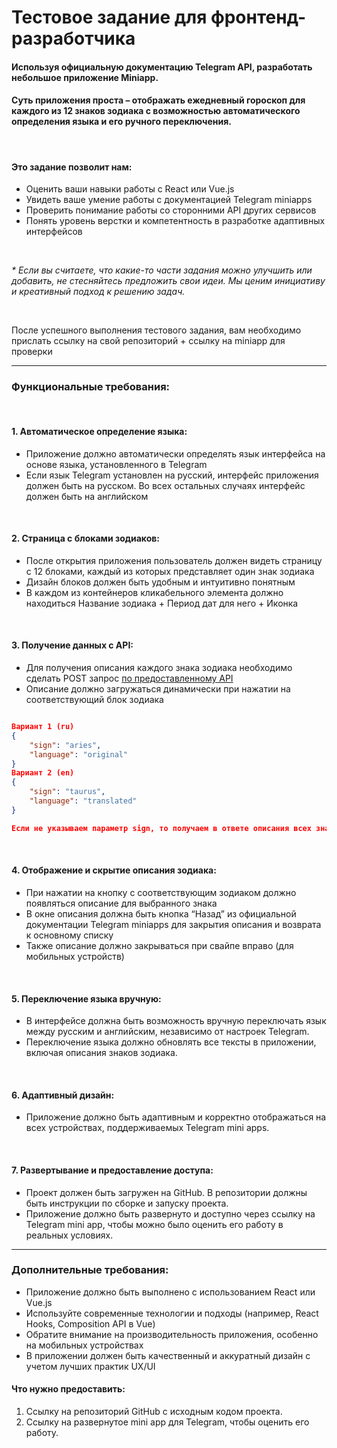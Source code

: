 # Тестовое задание для фронтенд-разработчика

#### Используя официальную документацию Telegram API, разработать небольшое приложение Miniapp. 
#### Суть приложения проста – отображать ежедневный гороскоп для каждого из 12 знаков зодиака с возможностью автоматического определения языка и его ручного переключения.

<br>

#### Это задание позволит нам:
- Оценить ваши навыки работы с React или Vue.js
- Увидеть ваше умение работы с документацией Telegram miniapps
- Проверить понимание работы со сторонними API других сервисов
- Понять уровень верстки и компетентность в разработке адаптивных интерфейсов

<br>

_* Если вы считаете, что какие-то части задания можно улучшить или добавить, не стесняйтесь предложить свои идеи. Мы ценим инициативу и креативный подход к решению задач._

<br>

После успешного выполнения тестового задания, вам необходимо прислать ссылку на свой репозиторий + ссылку на miniapp для проверки


***

### Функциональные требования:

<br>

#### 1. Автоматическое определение языка:
- Приложение должно автоматически определять язык интерфейса на основе языка, установленного в Telegram
- Если язык Telegram установлен на русский, интерфейс приложения должен быть на русском. Во всех остальных случаях интерфейс должен быть на английском

<br>

#### 2. Страница с блоками зодиаков:
- После открытия приложения пользователь должен видеть страницу с 12 блоками, каждый из которых представляет один знак зодиака
- Дизайн блоков должен быть удобным и интуитивно понятным
- В каждом из контейнеров кликабельного элемента должно находиться Название зодиака + Период дат для него + Иконка

<br>

#### 3. Получение данных с API:
- Для получения описания каждого знака зодиака необходимо сделать POST запрос [по предоставленному API](https://poker247tech.ru/get_horoscope/)
- Описание должно загружаться динамически при нажатии на соответствующий блок зодиака

```json Параметры:

Вариант 1 (ru)
{
    "sign": "aries",
    "language": "original"
}
Вариант 2 (en)
{
    "sign": "taurus",
    "language": "translated"
}

Если не указываем параметр sign, то получаем в ответе описания всех знаков
```




<br>

#### 4. Отображение и скрытие описания зодиака:
- При нажатии на кнопку с соответствующим зодиаком должно появляться описание для выбранного знака
- В окне описания должна быть кнопка “Назад” из официальной документации Telegram miniapps для закрытия описания и возврата к основному списку
- Также описание должно закрываться при свайпе вправо (для мобильных устройств)

<br>

#### 5. Переключение языка вручную:
- В интерфейсе должна быть возможность вручную переключать язык между русским и английским, независимо от настроек Telegram.
- Переключение языка должно обновлять все тексты в приложении, включая описания знаков зодиака.

<br>

#### 6. Адаптивный дизайн:
- Приложение должно быть адаптивным и корректно отображаться на всех устройствах, поддерживаемых Telegram mini apps.

<br>

#### 7. Развертывание и предоставление доступа:
- Проект должен быть загружен на GitHub. В репозитории должны быть инструкции по сборке и запуску проекта.
- Приложение должно быть развернуто и доступно через ссылку на Telegram mini app, чтобы можно было оценить его работу в реальных условиях.

***

### Дополнительные требования:

- Приложение должно быть выполнено с использованием React или Vue.js
- Используйте современные технологии и подходы (например, React Hooks, Composition API в Vue)
- Обратите внимание на производительность приложения, особенно на мобильных устройствах
- В приложении должен быть качественный и аккуратный дизайн с учетом лучших практик UX/UI

#### Что нужно предоставить:

 1. Ссылку на репозиторий GitHub с исходным кодом проекта.
 2. Ссылку на развернутое mini app для Telegram, чтобы оценить его работу.


